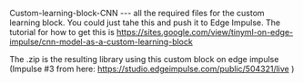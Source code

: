 Custom-learning-block-CNN --- all the required files for the custom learning block. You could just tahe this and push it to Edge Impulse.
The tutorial for how to get this is https://sites.google.com/view/tinyml-on-edge-impulse/cnn-model-as-a-custom-learning-block

The .zip is the resulting library using this custom block on edge impulse (Impulse #3 from here: https://studio.edgeimpulse.com/public/504321/live )
